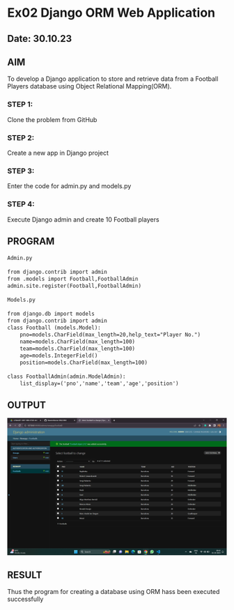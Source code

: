 # Ex02 Django ORM Web Application
## Date: 30.10.23

## AIM
To develop a Django application to store and retrieve data from a Football Players database using Object Relational Mapping(ORM).

### STEP 1:
Clone the problem from GitHub

### STEP 2:
Create a new app in Django project

### STEP 3:
Enter the code for admin.py and models.py

### STEP 4:
Execute Django admin and create 10 Football players

## PROGRAM
```
Admin.py

from django.contrib import admin
from .models import Football,FootballAdmin
admin.site.register(Football,FootballAdmin)

Models.py

from django.db import models
from django.contrib import admin
class Football (models.Model):
    pno=models.CharField(max_length=20,help_text="Player No.")
    name=models.CharField(max_length=100)
    team=models.CharField(max_length=100)
    age=models.IntegerField()
    position=models.CharField(max_length=100)

class FootballAdmin(admin.ModelAdmin):
    list_display=('pno','name','team','age','position')

```
## OUTPUT

![Alt text](<Screenshot (6).png>)


## RESULT
Thus the program for creating a database using ORM hass been executed successfully
